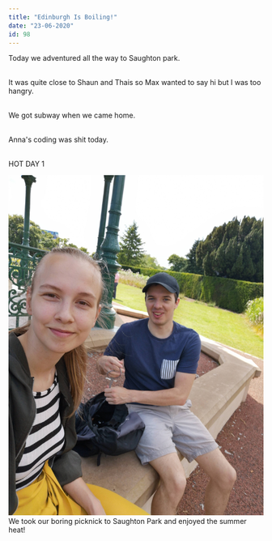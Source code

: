 ```yaml
---
title: "Edinburgh Is Boiling!"
date: "23-06-2020"
id: 98
---
```

Today we adventured all the way to Saughton park.<br><br>

It was quite close to Shaun and Thais so Max wanted to say hi but I was too hangry.<br><br>

We got subway when we came home.<br><br>

Anna's coding was shit today.<br><br>

HOT DAY 1

![Visiting Saughton Park](../images/June/24.jpg)
We took our boring picknick to Saughton Park and enjoyed the summer heat!